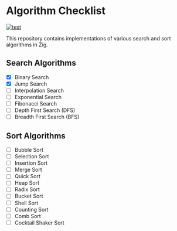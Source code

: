 # Algorithm Checklist

[![test](https://github.com/coding-agent/algo-studies/actions/workflows/testing.yml/badge.svg)](https://github.com/coding-agent/algo-studies/actions/workflows/testing.yml)

This repository contains implementations of various search and sort algorithms in Zig.

## Search Algorithms

- [x] Binary Search
- [x] Jump Search
- [ ] Interpolation Search
- [ ] Exponential Search
- [ ] Fibonacci Search
- [ ] Depth First Search (DFS)
- [ ] Breadth First Search (BFS)

## Sort Algorithms

- [ ] Bubble Sort
- [ ] Selection Sort
- [ ] Insertion Sort
- [ ] Merge Sort
- [ ] Quick Sort
- [ ] Heap Sort
- [ ] Radix Sort
- [ ] Bucket Sort
- [ ] Shell Sort
- [ ] Counting Sort
- [ ] Comb Sort
- [ ] Cocktail Shaker Sort
